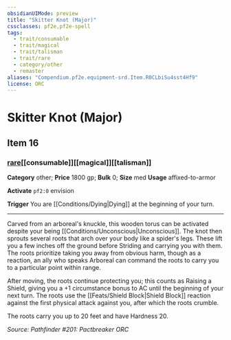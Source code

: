 ```yaml
---
obsidianUIMode: preview
title: "Skitter Knot (Major)"
cssclasses: pf2e,pf2e-spell
tags:
  - trait/consumable
  - trait/magical
  - trait/talisman
  - trait/rare
  - category/other
  - remaster
aliases: "Compendium.pf2e.equipment-srd.Item.R0CLbiSu4sst4Hf9"
license: ORC
---
```

# Skitter Knot (Major)
## Item 16
### [rare](rare "Rare Rarity Trait")[[consumable]][[magical]][[talisman]]

**Category** other; 
**Price** 1800 gp; 
**Bulk** 0; **Size** med
**Usage** affixed-to-armor

**Activate** `pf2:0` envision

**Trigger** You are [[Conditions/Dying|Dying]] at the beginning of your turn.

* * *

Carved from an arboreal's knuckle, this wooden torus can be activated despite your being [[Conditions/Unconscious|Unconscious]]. The knot then sprouts several roots that arch over your body like a spider's legs. These lift you a few inches off the ground before Striding and carrying you with them. The roots prioritize taking you away from obvious harm, though as a reaction, an ally who speaks Arboreal can command the roots to carry you to a particular point within range.

After moving, the roots continue protecting you; this counts as Raising a Shield, giving you a +1 circumstance bonus to AC until the beginning of your next turn. The roots use the [[Feats/Shield Block|Shield Block]] reaction against the first physical attack against you, after which the roots crumble.

The roots carry you up to 20 feet and have Hardness 20.

*Source: Pathfinder #201: Pactbreaker*
*ORC*